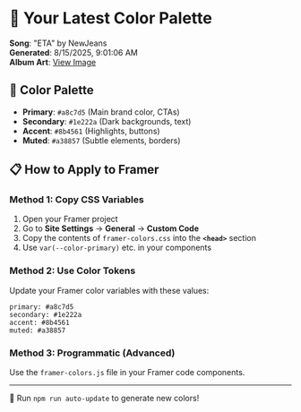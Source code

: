 # 🎨 Your Latest Color Palette

**Song**: "ETA" by NewJeans  
**Generated**: 8/15/2025, 9:01:06 AM  
**Album Art**: [View Image](https://lastfm.freetls.fastly.net/i/u/300x300/a136d71542814b44868ebf2efe357a35.jpg)

## 🎨 Color Palette
- **Primary**: `#a8c7d5` (Main brand color, CTAs)
- **Secondary**: `#1e222a` (Dark backgrounds, text)  
- **Accent**: `#8b4561` (Highlights, buttons)
- **Muted**: `#a38857` (Subtle elements, borders)

## 📋 How to Apply to Framer

### Method 1: Copy CSS Variables
1. Open your Framer project
2. Go to **Site Settings** → **General** → **Custom Code**
3. Copy the contents of `framer-colors.css` into the **`<head>`** section
4. Use `var(--color-primary)` etc. in your components

### Method 2: Use Color Tokens
Update your Framer color variables with these values:
```
primary: #a8c7d5
secondary: #1e222a
accent: #8b4561
muted: #a38857
```

### Method 3: Programmatic (Advanced)
Use the `framer-colors.js` file in your Framer code components.

---
🔄 Run `npm run auto-update` to generate new colors!